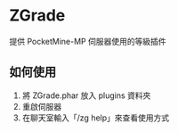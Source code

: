 # ZGrade
提供 PocketMine-MP 伺服器使用的等級插件

## 如何使用
1. 將 ZGrade.phar 放入 plugins 資料夾
2. 重啟伺服器
3. 在聊天室輸入「/zg help」來查看使用方式
